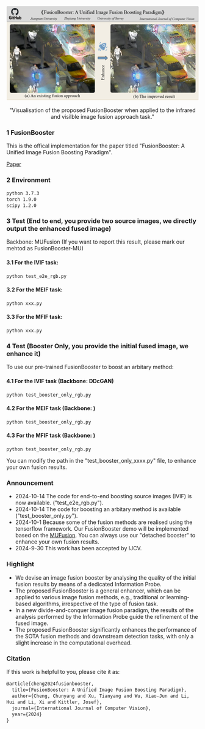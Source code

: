 <div align="center">
  <img src="Figs/Result_1.png" width="1000px" />
  <p>"Visualisation of the proposed FusionBooster when applied to the infrared and visilble image fusion approach task."</p>
</div>

### 1 FusionBooster
This is the offical implementation for the paper titled "FusionBooster: A Unified Image Fusion Boosting Paradigm".

[Paper](https://arxiv.org/abs/2305.05970)


### 2 Environment
```
python 3.7.3
torch 1.9.0
scipy 1.2.0
```
### 3 Test (End to end, you provide two source images, we directly output the enhanced fused image)


Backbone: MUFusion (If you want to report this result, please mark our mehtod as FusionBooster-MU)

#### 3.1 For the IVIF task:
```
python test_e2e_rgb.py
```

#### 3.2 For the MEIF task:

```
python xxx.py
```

#### 3.3 For the MFIF task:

```
python xxx.py
```

### 4 Test (Booster Only, you provide the initial fused image, we enhance it)



To use our pre-trained FusionBooster to boost an arbitary method:

#### 4.1 For the IVIF task (Backbone: DDcGAN)

```
python test_booster_only_rgb.py
```

#### 4.2 For the MEIF task (Backbone: )

```
python test_booster_only_rgb.py
```

#### 4.3 For the MFIF task (Backbone: )

```
python test_booster_only_rgb.py
```

You can modify the path in the "test_booster_only_xxxx.py" file, to enhance your own fusion results. 


### Announcement
- 2024-10-14 The code for end-to-end boosting source images (IVIF) is now available. ("test_e2e_rgb.py").
- 2024-10-14 The code for boosting an arbitary method is available ("test_booster_only.py").
- 2024-10-1 Because some of the fusion methods are realised using the tensorflow framework. Our FusionBooster demo will be implemented based on the [MUFusion](https://github.com/AWCXV/MUFusion). You can always use our "detached booster" to enhance your own fusion results. 
- 2024-9-30 This work has been accepted by IJCV.

### Highlight
- We devise an image fusion booster by analysing the quality of the initial fusion results by means of a dedicated Information Probe.
- The proposed FusionBooster is a general enhancer, which can be applied to various image fusion methods, e.g., traditional or learning-based algorithms, irrespective of the type of fusion task.
- In a new divide-and-conquer image fusion paradigm, the results of the analysis performed by the Information Probe guide the refinement of the fused image.
- The proposed FusionBooster significantly enhances the performance of the SOTA fusion methods and downstream detection tasks, with only a slight increase in the computational overhead.

### Citation
If this work is helpful to you, please cite it as:
```
@article{cheng2024fusionbooster,
  title={FusionBooster: A Unified Image Fusion Boosting Paradigm},
  author={Cheng, Chunyang and Xu, Tianyang and Wu, Xiao-Jun and Li, Hui and Li, Xi and Kittler, Josef},
  journal={International Journal of Computer Vision},
  year={2024}
}
```

